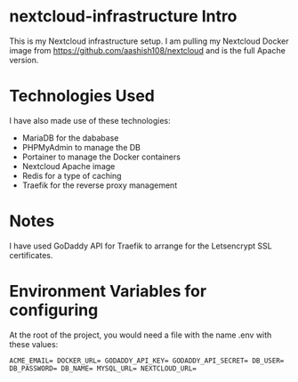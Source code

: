 # nextcloud-infrastructure Intro
This is my Nextcloud infrastructure setup. I am pulling my Nextcloud Docker image from https://github.com/aashish108/nextcloud and is the full Apache version.

# Technologies Used
I have also made use of these technologies:

- MariaDB for the dababase
- PHPMyAdmin to manage the DB
- Portainer to manage the Docker containers
- Nextcloud Apache image
- Redis for a type of caching
- Traefik for the reverse proxy management

# Notes
I have used GoDaddy API for Traefik to arrange for the Letsencrypt SSL certificates.

# Environment Variables for configuring
At the root of the project, you would need a file with the name .env with these values:

`
ACME_EMAIL=
DOCKER_URL=
GODADDY_API_KEY=
GODADDY_API_SECRET=
DB_USER=
DB_PASSWORD=
DB_NAME=
MYSQL_URL=
NEXTCLOUD_URL=
`
